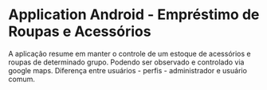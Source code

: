 # Application Android - Empréstimo de Roupas e Acessórios

A aplicação resume em manter o controle de um estoque de acessórios e roupas de determinado grupo. Podendo ser observado e controlado via google maps.
Diferença entre usuários - perfis - administrador e usuário comum.
